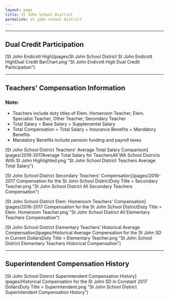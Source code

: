 ```yaml
---
layout: page
title: St John School District
permalink: st john school district
---
```




___

## Dual Credit Participation

[St John Endicott High](pages/St John School District St John Endicott HighDual Credit BarChart.png "St John Endicott High Dual Credit Participation")


___

## Teachers' Compensation Information
### Note:
- Teachers include duty titles of Elem. Homeroom Teacher, Elem. Specialist Teacher, Other Teacher, Secondary Teacher
- Total Salary = Base Salary + Supplemental Salary
- Total Compensation = Total Salary + Insurance Benefits + Mandatory Benefits
- Mandatory Benefits include pension funding and payroll taxes

[St John School District Teachers' Average Total Salary Comparison](pages/2016-2017Average Total Salary for TeachersAll WA School Districts With St John Highlighted.png "St John School District Teachers Average Total Salary")

[St John School District Secondary Teachers' Compensation](pages/2016-2017 Compensation for the St John School DistrictDuty Title = Secondary Teacher.png "St John School District All Secondary Teachers Compensation")

[St John School District Elem. Homeroom Teachers' Compensation](pages/2016-2017 Compensation for the St John School DistrictDuty Title = Elem. Homeroom Teacher.png "St John School District All Elementary Teachers Compensation")

[St John School District Elementary Teachers' Historical Average Compensation](pages/Historical Average Compensation for the St John SD in Current DollarsDuty Title = Elementary Teacher.png "St John School District Elementary Teachers Historical Compensation")


___

## Superintendent Compensation History

[St John School District Superintendent Compensation History](pages/Historical Compensation for the St John SD in Constant 2017 DollarsDuty Title = Superintendent.png "St John School District Superintendent Compensation History")

